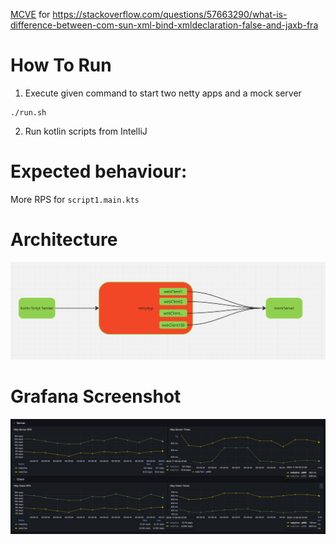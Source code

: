 [MCVE](https://stackoverflow.com/help/minimal-reproducible-example) for https://stackoverflow.com/questions/57663290/what-is-difference-between-com-sun-xml-bind-xmldeclaration-false-and-jaxb-fra


# How To Run
1. Execute given command to start two netty apps and a mock server
```shell
./run.sh
```

2. Run kotlin scripts from IntelliJ

# Expected behaviour:
More RPS for `script1.main.kts`

# Architecture
![architecture.png](images/architecture.png)

# Grafana Screenshot
![grafana.png](images/grafana.png)